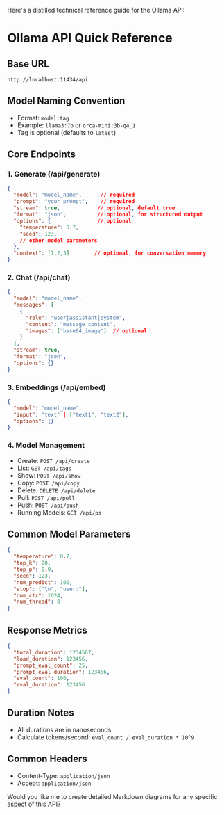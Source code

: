Here's a distilled technical reference guide for the Ollama API:

# Ollama API Quick Reference

## Base URL
`http://localhost:11434/api`

## Model Naming Convention
- Format: `model:tag` 
- Example: `llama3:7b` or `orca-mini:3b-q4_1`
- Tag is optional (defaults to `latest`)

## Core Endpoints

### 1. Generate (/api/generate)
```json
{
  "model": "model_name",      // required
  "prompt": "your prompt",    // required
  "stream": true,            // optional, default true
  "format": "json",          // optional, for structured output
  "options": {               // optional
    "temperature": 0.7,
    "seed": 123,
    // other model parameters
  },
  "context": [1,2,3]        // optional, for conversation memory
}
```

### 2. Chat (/api/chat)
```json
{
  "model": "model_name",
  "messages": [
    {
      "role": "user|assistant|system",
      "content": "message content",
      "images": ["base64_image"]  // optional
    }
  ],
  "stream": true,
  "format": "json",
  "options": {}
}
```

### 3. Embeddings (/api/embed)
```json
{
  "model": "model_name",
  "input": "text" | ["text1", "text2"],
  "options": {}
}
```

### 4. Model Management
- Create: `POST /api/create`
- List: `GET /api/tags`
- Show: `POST /api/show`
- Copy: `POST /api/copy`
- Delete: `DELETE /api/delete`
- Pull: `POST /api/pull`
- Push: `POST /api/push`
- Running Models: `GET /api/ps`

## Common Model Parameters
```json
{
  "temperature": 0.7,
  "top_k": 20,
  "top_p": 0.9,
  "seed": 123,
  "num_predict": 100,
  "stop": ["\n", "user:"],
  "num_ctx": 1024,
  "num_thread": 8
}
```

## Response Metrics
```json
{
  "total_duration": 1234567,
  "load_duration": 123456,
  "prompt_eval_count": 25,
  "prompt_eval_duration": 123456,
  "eval_count": 100,
  "eval_duration": 123456
}
```

## Duration Notes
- All durations are in nanoseconds
- Calculate tokens/second: `eval_count / eval_duration * 10^9`

## Common Headers
- Content-Type: `application/json`
- Accept: `application/json`

Would you like me to create detailed Markdown diagrams for any specific aspect of this API?